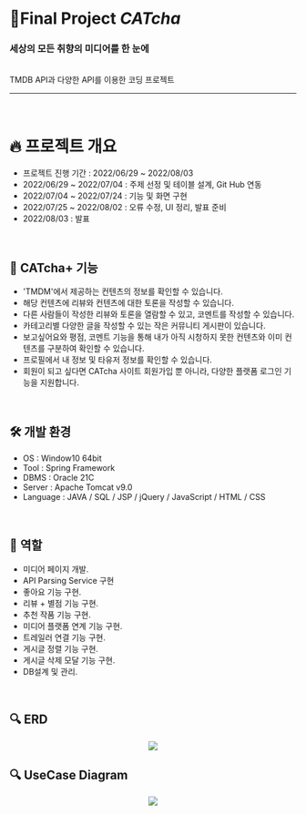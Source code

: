 # 📌Final Project <i><b>CATcha</b></i>
 <p align="center" dir="auto">
    <b><h3>세상의 모든 취향의 미디어를 한 눈에</h3></b>
    <br>TMDB API과 다양한 API를 이용한 코딩 프로젝트
   </p>


<hr>
</br>
<h1 dir="auto">
  🔥 프로젝트 개요
</h1>
<ul dir="auto">
  <li>프로젝트 진행 기간 :  2022/06/29 ~ 2022/08/03</li>
  <li>2022/06/29 ~ 2022/07/04 : 주제 선정 및 테이블 설계, Git Hub 연동</li>
  <li>2022/07/04 ~ 2022/07/24 : 기능 및 화면 구현</li>
  <li>2022/07/25 ~ 2022/08/02 : 오류 수정, UI 정리, 발표 준비</li>
  <li>2022/08/03 : 발표</li>
</ul>
</br>
<h2 dir="auto">
 🎥 CATcha+ 기능
</h2>
<ul dir="auto">
  <li>'TMDM'에서 제공하는 컨텐츠의 정보를 확인할 수 있습니다.</li>
  <li>해당 컨텐츠에 리뷰와 컨텐츠에 대한 토론을 작성할 수 있습니다.</li>
  <li>다른 사람들이 작성한 리뷰와 토론을 열람할 수 있고, 코멘트를 작성할 수 있습니다.</li>
  <li>카테고리별 다양한 글을 작성할 수 있는 작은 커뮤니티 게시판이 있습니다.</li>
  <li>보고싶어요와 평점, 코멘트 기능을 통해 내가 아직 시청하지 못한 컨텐츠와 이미  컨텐츠를 구분하여 확인할 수 있습니다.</li>
  <li>프로필에서 내 정보 및 타유저 정보를 확인할 수 있습니다.</li>
  <li>회원이 되고 싶다면 CATcha 사이트 회원가입 뿐 아니라, 다양한 플랫폼 로그인 기능을 지원합니다.</li>
</ul>
</br>
<!--
<h2 dir="auto">
 🆕 새롭게 추가된 기능
</h2>
<ul dir="auto">
  <li>캘린더 기능을 통해 언제 해당 컨텐츠를 시청했는지 확인할 수 있습니다.</li>
  <li>채팅 기능을 통해 디즈니 플러스를 같이 이용할 사람들을 모집할 수 있습니다.</li>
  <li>내가 작성한 코멘트 뿐만 아니라 타유저가 작성한 코멘트 및 타유저가 좋아한 코멘트를 열람할 수 있습니다.</li>
</ul>
</br>
-->
<h2 dir="auto">
 🛠️ 개발 환경
</h2>
<ul dir="auto">
  <li>OS : Window10 64bit</li>
  <li>Tool : Spring Framework</li>
  <li>DBMS : Oracle 21C</li>
  <li>Server : Apache Tomcat v9.0</li>
  <li>Language : JAVA / SQL / JSP / jQuery / JavaScript / HTML / CSS</li>
</ul>
</br>


<h2 dir="auto">
 📑 역할
</h2>
<ul dir="auto">
  <li>미디어 페이지 개발.</li>
  <li>API Parsing Service 구현</li>
  <li>좋아요 기능 구현.</li>
  <li>리뷰 + 별점 기능 구현.</li>
  <li>추천 작품 기능 구현.</li>
  <li>미디어 플랫폼 연계 기능 구현.</li>
  <li>트레일러 연결 기능 구현.</li>
  <li>게시글 정렬 기능 구현.</li>
  <li>게시글 삭제 모달 기능 구현.</li>
  <li>DB설계 및 관리.</li>
</ul>
<br>

<h2 dir="auto">
 🔍 ERD
</h2>
  <p align="center" dir="auto">
    <img src="https://s3.us-west-2.amazonaws.com/secure.notion-static.com/64478f93-ad99-44d0-b82d-84b2da3e6bf1/Untitled.png?X-Amz-Algorithm=AWS4-HMAC-SHA256&X-Amz-Content-Sha256=UNSIGNED-PAYLOAD&X-Amz-Credential=AKIAT73L2G45EIPT3X45%2F20220731%2Fus-west-2%2Fs3%2Faws4_request&X-Amz-Date=20220731T070704Z&X-Amz-Expires=86400&X-Amz-Signature=079e59896fddc8378ab36b070e65117cce3458477ed68211263304ba0e204626&X-Amz-SignedHeaders=host&response-content-disposition=filename%20%3D%22Untitled.png%22&x-id=GetObject" style="max-width: 100%;">
  </p>
<h2 dir="auto">
 🔍 UseCase Diagram
</h2>
  <p align="center" dir="auto">
    <img src="https://s3.us-west-2.amazonaws.com/secure.notion-static.com/75f455c9-8373-4ccc-9fe3-cebdf48df01c/Untitled.png?X-Amz-Algorithm=AWS4-HMAC-SHA256&X-Amz-Content-Sha256=UNSIGNED-PAYLOAD&X-Amz-Credential=AKIAT73L2G45EIPT3X45%2F20220731%2Fus-west-2%2Fs3%2Faws4_request&X-Amz-Date=20220731T071559Z&X-Amz-Expires=86400&X-Amz-Signature=bee106ab919c063ad21ada7f5b52d5153b809410f2814b6dd39be5d03c41e981&X-Amz-SignedHeaders=host&response-content-disposition=filename%20%3D%22Untitled.png%22&x-id=GetObject" style="max-width: 100%;">
  </p>  


</br>


